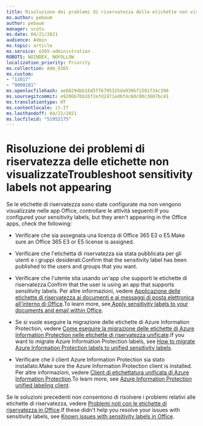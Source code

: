 ```yaml
---
title: Risoluzione dei problemi di riservatezza delle etichette non visualizzate
ms.author: pebaum
author: pebaum
manager: scotv
ms.date: 04/21/2021
audience: Admin
ms.topic: article
ms.service: o365-administration
ROBOTS: NOINDEX, NOFOLLOW
localization_priority: Priority
ms.collection: Adm_O365
ms.custom:
- "11017"
- "9000181"
ms.openlocfilehash: ae6829dbb16d5f76795325da939bf1591734c398
ms.sourcegitcommit: e9206b7bb1bf2efd2471edbf4c60c00c3607bc41
ms.translationtype: HT
ms.contentlocale: it-IT
ms.lasthandoff: 04/22/2021
ms.locfileid: "51952175"
---
```

# <a name="troubleshoot-sensitivity-labels-not-appearing"></a><span data-ttu-id="578b3-102">Risoluzione dei problemi di riservatezza delle etichette non visualizzate</span><span class="sxs-lookup"><span data-stu-id="578b3-102">Troubleshoot sensitivity labels not appearing</span></span>

<span data-ttu-id="578b3-103">Se le etichette di riservatezza sono state configurate ma non vengono visualizzate nelle app Office, controllare le attività seguenti:</span><span class="sxs-lookup"><span data-stu-id="578b3-103">If you configured your sensitivity labels, but they aren't appearing in the Office apps, check the following:</span></span>

- <span data-ttu-id="578b3-104">Verificare che sia assegnata una licenza di Office 365 E3 o E5.</span><span class="sxs-lookup"><span data-stu-id="578b3-104">Make sure an Office 365 E3 or E5 license is assigned.</span></span>

- <span data-ttu-id="578b3-105">Verificare che l'etichetta di riservatezza sia stata pubblicata per gli utenti e i gruppi desiderati.</span><span class="sxs-lookup"><span data-stu-id="578b3-105">Confirm that the sensitivity label has been published to the users and groups that you want.</span></span>

- <span data-ttu-id="578b3-106">Verificare che l'utente stia usando un'app che supporti le etichette di riservatezza.</span><span class="sxs-lookup"><span data-stu-id="578b3-106">Confirm that the user is using an app that supports sensitivity labels.</span></span> <span data-ttu-id="578b3-107">Per altre informazioni, vedere [Applicazione delle etichette di riservatezza ai documenti e ai messaggi di posta elettronica all'interno di Office](https://go.microsoft.com/fwlink/?linkid=2106446).</span><span class="sxs-lookup"><span data-stu-id="578b3-107">To learn more, see[ Apply sensitivity labels to your documents and email within Office](https://go.microsoft.com/fwlink/?linkid=2106446).</span></span>

- <span data-ttu-id="578b3-108">Se si vuole eseguire la migrazione delle etichette di Azure Information Protection, vedere [Come eseguire la migrazione delle etichette di Azure Information Protection nelle etichette di riservatezza unificate](https://go.microsoft.com/fwlink/?linkid=2106056).</span><span class="sxs-lookup"><span data-stu-id="578b3-108">If you want to migrate Azure Information Protection labels, see [How to migrate Azure Information Protection labels to unified sensitivity labels](https://go.microsoft.com/fwlink/?linkid=2106056).</span></span>

- <span data-ttu-id="578b3-109">Verificare che il client Azure Information Protection sia stato installato.</span><span class="sxs-lookup"><span data-stu-id="578b3-109">Make sure the Azure Information Protection client is installed.</span></span> <span data-ttu-id="578b3-110">Per altre informazioni, vedere [Client di etichettatura unificata di Azure Information Protection](https://go.microsoft.com/fwlink/?linkid=2106374).</span><span class="sxs-lookup"><span data-stu-id="578b3-110">To learn more, see [Azure Information Protection unified labeling client](https://go.microsoft.com/fwlink/?linkid=2106374).</span></span>

<span data-ttu-id="578b3-111">Se le soluzioni precedenti non consentono di risolvere i problemi relativi alle etichette di riservatezza, vedere [Problemi noti con le etichette di riservatezza in Office](https://go.microsoft.com/fwlink/?linkid=2106447).</span><span class="sxs-lookup"><span data-stu-id="578b3-111">If these didn't help you resolve your issues with sensitivity labels, see [Known issues with sensitivity labels in Office](https://go.microsoft.com/fwlink/?linkid=2106447).</span></span>